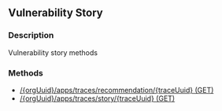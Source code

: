 ## Vulnerability Story
### Description
Vulnerability story methods
### Methods
- [ /{orgUuid}/apps/traces/recommendation/{traceUuid} (GET) ]( ./b96a21e3efe912a4a1857593691bcd62.md)
- [ /{orgUuid}/apps/traces/story/{traceUuid} (GET) ]( ./e9116f07425d2001a35125c8f3f13c04.md)
